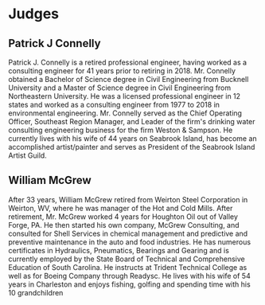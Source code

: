 # Judges

## Patrick J Connelly

Patrick J. Connelly is a retired professional engineer, having worked as a consulting engineer for 41 years prior to retiring in 2018.  Mr. Connelly obtained a Bachelor of Science degree in Civil Engineering from Bucknell University and a Master of Science degree in Civil Engineering from Northeastern University.  He was a licensed professional engineer in 12 states and worked as a consulting engineer from 1977 to 2018 in environmental engineering.  Mr. Connelly served as the Chief Operating Officer, Southeast Region Manager, and Leader of the firm's drinking water consulting engineering business for the firm Weston & Sampson.  He currently lives with his wife of 44 years on Seabrook Island, has become an accomplished artist/painter and serves as President of the Seabrook Island Artist Guild.

## William McGrew

After 33 years, William McGrew retired from Weirton Steel Corporation in Weirton, WV, where he was manager of the Hot and Cold Mills. After retirement, Mr. McGrew worked 4 years for Houghton Oil out of Valley Forge, PA. He then started his own company, McGrew Consulting, and consulted for Shell Services in chemical management and predictive and preventive maintenance in the auto and food industries. He has numerous certificates in Hydraulics, Pneumatics, Bearings and Gearing and is currently employed by the State Board of Technical and Comprehensive Education of South Carolina. He instructs at Trident Technical College as well as for Boeing Company through Readysc. He lives with his wife of 54 years in Charleston and enjoys fishing, golfing and spending time with his 10 grandchildren
